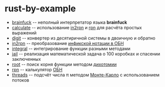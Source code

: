 # rust-by-example
* [brainfuck](src/brainfuck) -- неполный интерпретатор языка **brainfuck**
* [calculate](src/calculate) -- использование [in2rpn](src/in2rpn) и [rpn](src/rpn) для расчёта простых выражений
* [digit](src/digit) -- конвертер из десятиричной системы в двоичную и обратно
* [in2rpn](src/in2rpn) -- преобразование [инфикской нотации в ОБН](https://ru.wikipedia.org/wiki/Алгоритм_сортировочной_станции)
* [integral](src/integral) -- интегрирование функции разными методами
* [jail](src/jail) -- реализация математической задача о 100 коробках и спасении заключенных
* [root](src/root) -- поиск корня функции методом [дихотомии](https://ru.wikipedia.org/wiki/Дихотомия)
* [rpn](src/rpn) -- калькулятор [ОБН](https://ru.wikipedia.org/wiki/Обратная_польская_запись)
* [threads](src/threads) -- подсчёт числа π методом [Монте-Карло](https://ru.wikipedia.org/wiki/Метод_Монте-Карло) с использованием потоков

